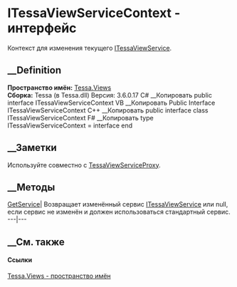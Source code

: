 # ITessaViewServiceContext - интерфейс
Контекст для изменения текущего
[ITessaViewService](T_Tessa_Views_ITessaViewService.htm).
## __Definition
 **Пространство имён:** [Tessa.Views](N_Tessa_Views.htm)  
 **Сборка:** Tessa (в Tessa.dll) Версия: 3.6.0.17
C# __Копировать
     public interface ITessaViewServiceContext
VB __Копировать
     Public Interface ITessaViewServiceContext
C++ __Копировать
     public interface class ITessaViewServiceContext
F# __Копировать
     type ITessaViewServiceContext = interface end
##  __Заметки
Используйте совместно с
[TessaViewServiceProxy](T_Tessa_Views_TessaViewServiceProxy.htm).
## __Методы
[GetService](M_Tessa_Views_ITessaViewServiceContext_GetService.htm)|
Возвращает изменённый сервис
[ITessaViewService](T_Tessa_Views_ITessaViewService.htm) или null, если сервис
не изменён и должен использоваться стандартный сервис.  
---|---  
## __См. также
#### Ссылки
[Tessa.Views - пространство имён](N_Tessa_Views.htm)
